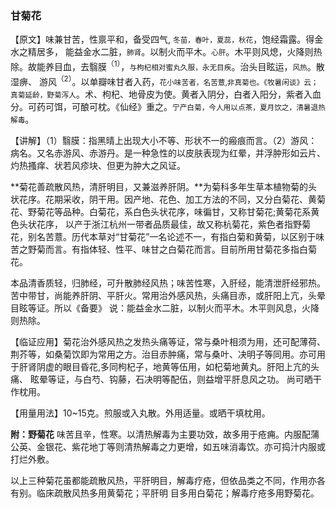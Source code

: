 ### 甘菊花

【原文】味兼甘苦，性禀平和，备受四气,
<small>冬苗，春叶，夏蕊，秋花</small>，饱经霜露。得金水之精居多，
能益金水二脏，<small>肺肾</small>。以制火而平木。<small>心肝</small>。木平则风熄，火降则热除。故能养目血，去翳膜<sup>（1）</sup>，<small>与枸杞相对蜜丸久服，永无目疾</small>。治头目眩运，<small>风热</small>。散湿痹、
游风<sup>（2）</sup>。以单瓣味甘者入药，<small>花小味苦者，名苦薏,非真菊也。《牧暑闲谈》云；真菊延龄，野菊泻人</small>。术、枸杞、地骨皮为使。黄者入阴分，白者入阳分，紫者入血分。可药可饵，可酿可枕。《仙经》重之。<small>宁产白菊，今人用以点茶，夏月饮之，清暑退热解毒</small>。

【讲解】（1）翳膜：指黑晴上出现大小不等、形状不一的瘢痕而言。（2）游风：病名。又名赤游风、赤游丹。是一种急性的以皮肤表现为红晕，并浮肿形如云片、灼热搔痒、状若风疹块、但更为肿大之风证。

**菊花善疏散风热，清肝明目，又兼滋养肝阴。**为菊科多年生草本植物菊的头状花序。花期采收，阴干用。因产地、花色、加工方法的不同，又分白菊花、黄菊花、野菊花等品种。白菊花，系白色头状花序，味徧甘，又称甘菊花;黄菊花系黄色头状花序，
以产于浙江杭州一带者品质最佳，故又称杭菊花，紫色者指野菊花，别名苦薏。历代本草对“甘菊花”一名论述不一，有指白菊和黄菊，以区别于味苦之野菊而言。有指体轻、性平、味甘之白菊花而言。目前所用甘菊花多指白菊花。	

本品清香质轻，归肺经，可升散肺经风热；味苦性寒，入肝经，能清泄肝经邪热。苦中带甘，尚能养肝阴、平肝火。常用治外感风热，头痛目赤，或肝阳上亢，头晕目眩等证。所以《备要》
说：能益金水二脏，以制火而平木。木平则风息，火降则热除。

【临证应用】菊花治外感风热之发热头痛等证，常与桑叶相须为用，还可配薄荷、荆芥等，如桑菊饮即为常用之方。治目赤肿痛，常与桑叶、决明子等同用。亦可用于肝肾阴虚的眼目昏花,多同枸杞子，地黄等伍用，如杞菊地黄丸。肝阳上亢的头痛、
眩晕等证，与白芍、钩藤，石决明等配伍，则益增平肝息风之功。
尚可晒干作枕用。

【用量用法】10~15克。煎服或入丸散。外用适量。或晒干填枕用。

**附：野菊花** 味苦且辛，性寒。以清热解毒为主要功效，故多用于疮痈。内服配蒲公英、金银花、紫花地丁等则清热解毒之力更增，如五味消毒饮。亦可捣汁内服或打烂外敷。

以上三种菊花虽都能疏散风热，平肝明目，解毒疗疮，但依品类之不同，作用亦各有别。临床疏散风热多用黄菊花；平肝明
目多用白菊花；解毒疗疮多用野菊花。
